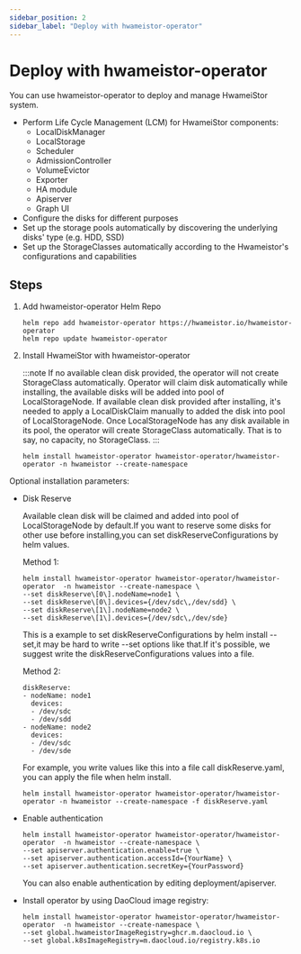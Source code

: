 ```yaml
---
sidebar_position: 2
sidebar_label: "Deploy with hwameistor-operator"
---
```


# Deploy with hwameistor-operator

You can use hwameistor-operator to deploy and manage HwameiStor system.

- Perform Life Cycle Management (LCM) for HwameiStor components:
  - LocalDiskManager
  - LocalStorage
  - Scheduler
  - AdmissionController
  - VolumeEvictor
  - Exporter
  - HA module
  - Apiserver
  - Graph UI
- Configure the disks for different purposes
- Set up the storage pools automatically by discovering the underlying disks' type (e.g. HDD, SSD)
- Set up the StorageClasses automatically according to the Hwameistor's configurations and capabilities

## Steps

1. Add hwameistor-operator Helm Repo

   ```console
   helm repo add hwameistor-operator https://hwameistor.io/hwameistor-operator
   helm repo update hwameistor-operator
   ```

2. Install HwameiStor with hwameistor-operator

   :::note
   If no available clean disk provided, the operator will not create StorageClass automatically.
   Operator will claim disk automatically while installing, the available disks will be added into
   pool of LocalStorageNode. If available clean disk provided after installing, it's needed to apply
   a LocalDiskClaim manually to added the disk into pool of LocalStorageNode. Once LocalStorageNode has
   any disk available in its pool, the operator will create StorageClass automatically.
   That is to say, no capacity, no StorageClass.
   :::

   ```console
   helm install hwameistor-operator hwameistor-operator/hwameistor-operator -n hwameistor --create-namespace
   ```

Optional installation parameters:

- Disk Reserve

  Available clean disk will be claimed and added into pool of LocalStorageNode by default.If you want to
  reserve some disks for other use before installing,you can set diskReserveConfigurations by helm values.

  Method 1:

  ```console
  helm install hwameistor-operator hwameistor-operator/hwameistor-operator  -n hwameistor --create-namespace \
  --set diskReserve\[0\].nodeName=node1 \
  --set diskReserve\[0\].devices={/dev/sdc\,/dev/sdd} \
  --set diskReserve\[1\].nodeName=node2 \
  --set diskReserve\[1\].devices={/dev/sdc\,/dev/sde}
  ```

  This is a example to set diskReserveConfigurations by helm install --set,it may be hard to write --set options like that.If it's possible, we suggest write the diskReserveConfigurations values into a file.

  Method 2:

  ```console
  diskReserve:
  - nodeName: node1
    devices:
    - /dev/sdc
    - /dev/sdd
  - nodeName: node2
    devices:
    - /dev/sdc
    - /dev/sde
  ```

  For example, you write values like this into a file call diskReserve.yaml, you can apply the file when helm install.

  ```console
  helm install hwameistor-operator hwameistor-operator/hwameistor-operator -n hwameistor --create-namespace -f diskReserve.yaml
  ```

- Enable authentication

  ```console
  helm install hwameistor-operator hwameistor-operator/hwameistor-operator  -n hwameistor --create-namespace \
  --set apiserver.authentication.enable=true \
  --set apiserver.authentication.accessId={YourName} \
  --set apiserver.authentication.secretKey={YourPassword}
  ```

  You can also enable authentication by editing deployment/apiserver.

- Install operator by using DaoCloud image registry:

  ```console
  helm install hwameistor-operator hwameistor-operator/hwameistor-operator  -n hwameistor --create-namespace \
  --set global.hwameistorImageRegistry=ghcr.m.daocloud.io \
  --set global.k8sImageRegistry=m.daocloud.io/registry.k8s.io
  ```
